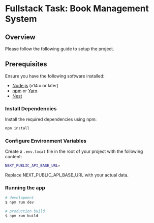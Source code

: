 # Fullstack Task: Book Management System

## Overview

Please follow the following guide to setup the project.

## Prerequisites

Ensure you have the following software installed:

- [Node.js](https://nodejs.org/) (v14.x or later)
- [npm](https://www.npmjs.com/) or [Yarn](https://yarnpkg.com/)
- [Nest](https://docs.nestjs.com/first-steps)

### Install Dependencies

Install the required dependencies using npm:

```bash
npm install
```

### Configure Environment Variables

Create a `.env.local` file in the root of your project with the following content:

```bash
NEXT_PUBLIC_API_BASE_URL=
```

Replace NEXT_PUBLIC_API_BASE_URL with your actual data.

### Running the app

```bash
# development
$ npm run dev

# production build
$ npm run build
```
